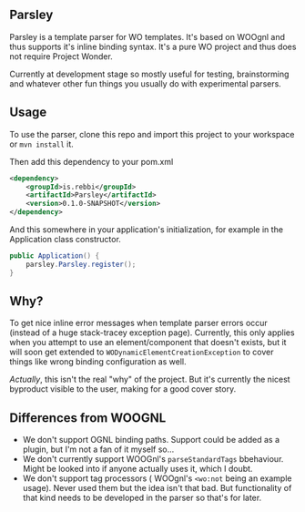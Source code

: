 ## Parsley

Parsley is a template parser for WO templates. It's based on WOOgnl and thus supports it's inline binding syntax. It's a pure WO project and thus does not require Project Wonder.

Currently at development stage so mostly useful for testing, brainstorming and whatever other fun things you usually do with experimental parsers.

## Usage

To use the parser, clone this repo and import this project to your workspace or `mvn install` it.

Then add this dependency to your pom.xml

```xml
<dependency>
	<groupId>is.rebbi</groupId>
	<artifactId>Parsley</artifactId>
	<version>0.1.0-SNAPSHOT</version>
</dependency>
```

And this somewhere in your application's initialization, for example in the Application class constructor.

```java
public Application() {
	parsley.Parsley.register();
}
```

## Why?

To get nice inline error messages when template parser errors occur (instead of a huge stack-tracey exception page). Currently, this only applies when you attempt to use an element/component that doesn't exists, but it will soon get extended to `WODynamicElementCreationException` to cover things like wrong binding configuration as well.

_Actually_, this isn't the real "why" of the project. But it's currently the nicest byproduct visible to the user, making for a good cover story.

## Differences from WOOGNL

* We don't support OGNL binding paths. Support could be added as a plugin, but I'm not a fan of it myself so...
* We don't currently support WOOGnl's `parseStandardTags` bbehaviour. Might be looked into if anyone actually uses it, which I doubt.
* We don't support tag processors ( WOOgnl's `<wo:not` being an example usage). Never used them but the idea isn't that bad. But functionality of that kind needs to be developed in the parser so that's for later.